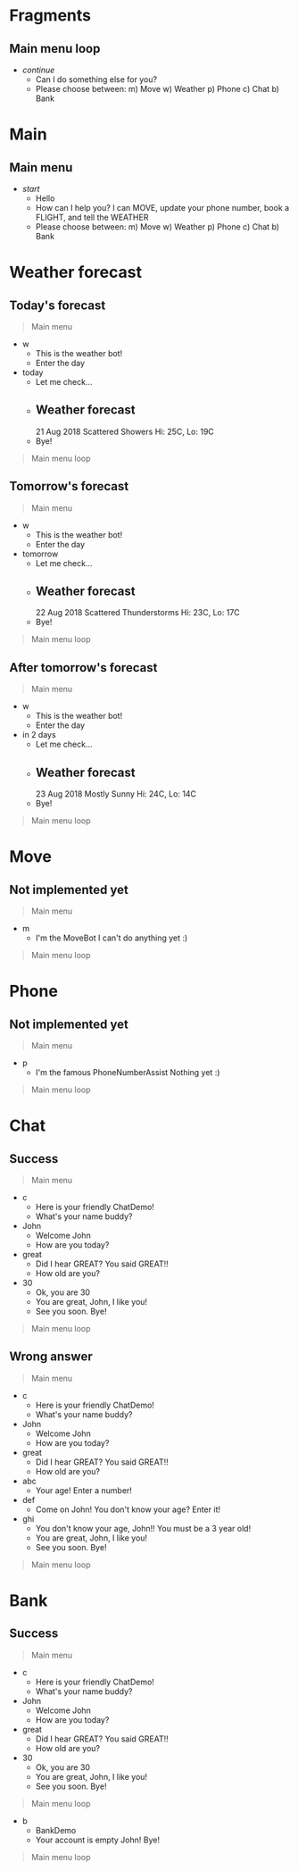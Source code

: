 # Fragments

## Main menu loop

* *continue*
  - Can I do something else for you?
  - Please choose between:
    m) Move
    w) Weather
    p) Phone
    c) Chat
    b) Bank

# Main

## Main menu

* *start*
  - Hello
  - How can I help you?
    I can MOVE, update your phone number, book a FLIGHT, and tell the WEATHER
  - Please choose between:
    m) Move
    w) Weather
    p) Phone
    c) Chat
    b) Bank

# Weather forecast

## Today's forecast

> Main menu

* w
  - This is the weather bot!
  - Enter the day
* today
  - Let me check...
  - Weather forecast 
    --------------------
    21 Aug 2018
    Scattered Showers
    Hi: 25C, Lo: 19C
  - Bye!

> Main menu loop

## Tomorrow's forecast

> Main menu

* w
  - This is the weather bot!
  - Enter the day
* tomorrow
  - Let me check...
  - Weather forecast 
    --------------------
    22 Aug 2018
    Scattered Thunderstorms
    Hi: 23C, Lo: 17C
  - Bye!

> Main menu loop

## After tomorrow's forecast

> Main menu

* w
  - This is the weather bot!
  - Enter the day
* in 2 days
  - Let me check...
  - Weather forecast 
    --------------------
    23 Aug 2018
    Mostly Sunny
    Hi: 24C, Lo: 14C
  - Bye!

> Main menu loop

# Move

## Not implemented yet

> Main menu

* m
  - I'm the MoveBot
    I can't do anything yet :)

> Main menu loop

# Phone

## Not implemented yet

> Main menu

* p
  - I'm the famous PhoneNumberAssist
    Nothing yet :)

> Main menu loop

# Chat

## Success

> Main menu

* c
  - Here is your friendly ChatDemo!
  - What's your name buddy?
* John
  - Welcome John
  - How are you today?
* great
  - Did I hear GREAT?
    You said GREAT!!
  - How old are you?
* 30
  - Ok, you are 30
  - You are great, John, I like you!
  - See you soon.
    Bye!

> Main menu loop

## Wrong answer

> Main menu

* c
  - Here is your friendly ChatDemo!
  - What's your name buddy?
* John
  - Welcome John
  - How are you today?
* great
  - Did I hear GREAT?
    You said GREAT!!
  - How old are you?
* abc
  - Your age! Enter a number!
* def
  - Come on John!
    You don't know your age?
    Enter it!
* ghi
  - You don't know your age, John!!
    You must be a 3 year old!
  - You are great, John, I like you!
  - See you soon.
    Bye!

> Main menu loop

# Bank

## Success

> Main menu

* c
  - Here is your friendly ChatDemo!
  - What's your name buddy?
* John
  - Welcome John
  - How are you today?
* great
  - Did I hear GREAT?
    You said GREAT!!
  - How old are you?
* 30
  - Ok, you are 30
  - You are great, John, I like you!
  - See you soon.
    Bye!

> Main menu loop

* b
  - BankDemo
  - Your account is empty John! Bye!

> Main menu loop
